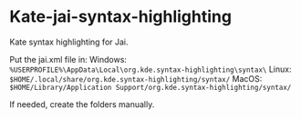 # Kate-jai-syntax-highlighting
Kate syntax highlighting for Jai.

Put the jai.xml file in:
Windows: `%USERPROFILE%\AppData\Local\org.kde.syntax-highlighting\syntax\`
Linux:  `$HOME/.local/share/org.kde.syntax-highlighting/syntax/`
MacOS: `$HOME/Library/Application Support/org.kde.syntax-highlighting/syntax/`

If needed, create the folders manually. 
